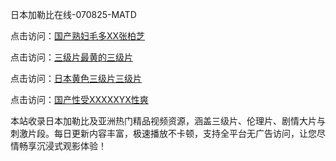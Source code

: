 日本加勒比在线-070825-MATD

点击访问：<a href="https://heiliaoe8ajia.pages.dev">国产熟妇毛多XX张柏芝</a>

点击访问：<a href="https://heiliaoxqkkct.pages.dev">三级片最黄的三级片</a>

点击访问：<a href="https://heiliaoxwd5i8.pages.dev">日本黄色三级片三级片</a>

点击访问：<a href="https://heiliaowzu4ur.pages.dev">国产性受XXXXXYX性爽</a>

本站收录日本加勒比及亚洲热门精品视频资源，涵盖三级片、伦理片、剧情大片与刺激片段。每日更新内容丰富，极速播放不卡顿，支持全平台无广告访问，让您尽情畅享沉浸式观影体验！

<span style="display:none;">[Canonical link](https://github.com/cx20250708/cx02 ）</span>
